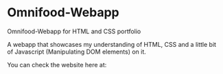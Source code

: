 # Omnifood-Webapp
Omnifood-Webapp for HTML and CSS portfolio

A webapp that showcases my understanding of HTML, CSS and a little bit of Javascript (Manipulating DOM elements) on it.

You can check the website here at:
